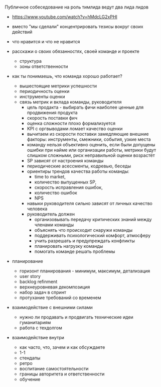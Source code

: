 #

Публичное собеседование на роль тимлида
ведут два лида лидов
 * https://www.youtube.com/watch?v=hMdcLG2xPHI
 * вместо "мы сделали" концентрировать тезисы вокруг своих действий
 * что нравится и что не нравится
 * расскажи о своих обязанностях, своей команде и проекте
	* структура
	* зоны ответственности
 * как ты понимаешь, что команда хорошо работает?
 	* вышестоящие метрики успешности
	* периодичность оценки
	* инструменты оценки
	* связь метрик и вклада команды, руководителя
 		* цель продакта - выбирать фичи наиболее ценные для продвижения продукта
		* скорость поставки фич
		* оценка сложности плохо формализуется
		* KPI с оргвыводами ломает качество оценки
		* вычитаем из скорости поставки замедляющие внешние факторы: инструменты, смежники, события, узкие места
		* команду нельзя объективно оценить, если были допущены ошибки при найме или организации работы, метрики будут слишком сложными, риск неправильной оценки возрастёт
		* SP зависят от настроения команды
		* периодические асессменты, кодревью, беседы
		* ориентиры трендов качества работы команды:
			* time to market,
			* количество выпущенных SP,
			* скорость исправления ошибок,
			* количество ошибок
			* NPS
		* навыки руководителя сильно зависят от личных качество человека
		* руководитель должен
			* организовывать передачу критических знаний между членами команды
			* объяснять что происходит снаружи команды
			* поддерживать психологический комфорт, атмосферу
			* учить разрешать и предупреждать конфликты
			* планировать нагрузку команды
			* помогать команде решать проблемы
 * планирование
	* горизонт планирования - минимум, максимум, детализация
	* user story
	* backlog refinment
	* верхнеуровневая декомпозиция
	* набор задач в спринт
	* протухание требований со временем

 * взаимодействие с внешними силами
	* нужно ли продавать и продвигать технические идеи гуманитариям
	* работа с техдолгом

 * взаимодействие внутри
 	* как часто, что, зачем и как обсуждаете
	* 1-1
	* стендапы
	* ретро
	* воспитание самостоятельности
	* границы авторитета и ответственности
	* обучение